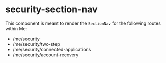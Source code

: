 # security-section-nav

This component is meant to render the `SectionNav` for the following routes within Me:

- /me/security
- /me/security/two-step
- /me/security/connected-applications
- /me/security/account-recovery
